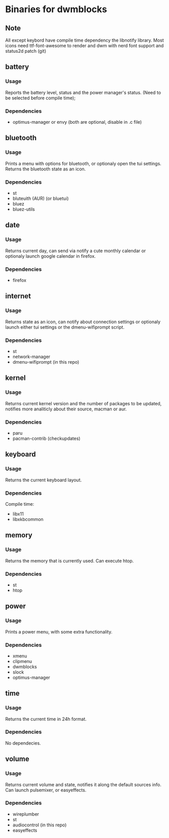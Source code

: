 # Binaries for dwmblocks

## Note

All except keybord have compile time dependency the libnotify library. Most icons need ttf-font-awesome to render and 
dwm with nerd font support and status2d patch (git)

## battery

### Usage

Reports the battery level, status and the power manager's status. (Need to be selected before compile time);

### Dependencies

- optimus-manager or envy (both are optional, disable in .c file)

## bluetooth

### Usage

Prints a menu with options for bluetooth, or optionaly open the tui settings. Returns the bluetooth state as an icon.

### Dependencies

- st
- bluteuith (AUR) (or bluetui)
- bluez
- bluez-utils

## date

### Usage

Returns current day, can send via notify a cute monthly calendar or optionaly launch google calendar in firefox.

### Dependencies

- firefox

## internet

### Usage

Returns state as an icon, can notify about connection settings or optionaly launch either tui settings or the dmenu-wifiprompt script.

### Dependencies

- st
- network-manager
- dmenu-wifiprompt (in this repo)

## kernel

### Usage

Returns current kernel version and the number of packages to be updated, notifies more analiticly about their source, macman or aur.

### Dependencies

- paru
- pacman-contrib (checkupdates)

## keyboard

### Usage

Returns the current keyboard layout.

### Dependencies

Compile time:

- libx11
- libxkbcommon

## memory

### Usage

Returns the memory that is currently used. Can execute htop.

### Dependencies

- st
- htop

## power

### Usage

Prints a power menu, with some extra functionality.

### Dependencies

- xmenu
- clipmenu
- dwmblocks
- slock
- optimus-manager

## time

### Usage

Returns the current time in 24h format.

### Dependencies

No dependecies.

## volume

### Usage

Returns current volume and state, notifies it along the default sources info. Can launch pulsemixer, or easyeffects.

### Dependencies

- wireplumber
- st
- audiocontrol (in this repo)
- easyeffects
